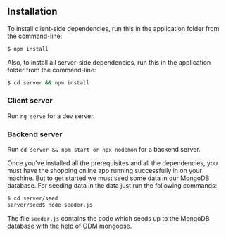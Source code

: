 
## Installation
To install client-side dependencies, run this in the application folder from the command-line:

```bash
$ npm install
```
Also, to install all server-side dependencies, run this in the application folder from the command-line:

```bash
$ cd server && npm install
```

### Client server

Run `ng serve` for a dev server. 

### Backend server

Run `cd server && npm start or npx nodemon` for a backend server. 


Once you've installed all the prerequisites and all the dependencies, you must have the shopping online app running successfully in on your machine. 
But to get started we must seed some data in our MongoDB database. For seeding data in the data just run the following commands:
```sh
$ cd server/seed
server/seed$ node seeder.js
```
The file `seeder.js` contains the code which seeds up to the MongoDB database with the help of ODM mongoose.


